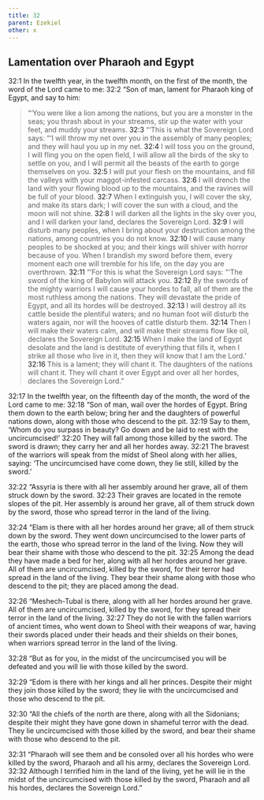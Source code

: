 ```yaml
---
title: 32
parent: Ezekiel
other: x
---
```


## Lamentation over Pharaoh and Egypt

<a name="32:1">32:1</a> In the twelfth year, in the twelfth month, on the first of the month, the word of the Lord came to me: <a name="32:2">32:2</a> “Son of man, lament for Pharaoh king of Egypt, and say to him:

> “‘You were like a lion among the nations,
> but you are a monster in the seas;
> you thrash about in your streams,
> stir up the water with your feet,
> and muddy your streams.
> <a name="32:3">32:3</a> “‘This is what the Sovereign Lord says:
> “‘I will throw my net over you in the assembly of many peoples;
> and they will haul you up in my net.
> <a name="32:4">32:4</a> I will toss you on the ground,
> I will fling you on the open field,
> I will allow all the birds of the sky to settle on you,
> and I will permit all the beasts of the earth to gorge themselves on you.
> <a name="32:5">32:5</a> I will put your flesh on the mountains,
> and fill the valleys with your maggot-infested carcass.
> <a name="32:6">32:6</a> I will drench the land with your flowing blood up to the mountains,
> and the ravines will be full of your blood.
> <a name="32:7">32:7</a> When I extinguish you, I will cover the sky,
> and make its stars dark;
> I will cover the sun with a cloud,
> and the moon will not shine.
> <a name="32:8">32:8</a> I will darken all the lights in the sky over you,
> and I will darken your land,
> declares the Sovereign Lord.
> <a name="32:9">32:9</a> I will disturb many peoples,
> when I bring about your destruction among the nations,
> among countries you do not know.
> <a name="32:10">32:10</a> I will cause many peoples to be shocked at you;
> and their kings will shiver with horror because of you.
> When I brandish my sword before them,
> every moment each one will tremble for his life, on the day you are overthrown.
> <a name="32:11">32:11</a> “‘For this is what the Sovereign Lord says:
> “‘The sword of the king of Babylon will attack you.
> <a name="32:12">32:12</a> By the swords of the mighty warriors I will cause your hordes to fall,
> all of them are the most ruthless among the nations.
> They will devastate the pride of Egypt,
> and all its hordes will be destroyed.
> <a name="32:13">32:13</a> I will destroy all its cattle beside the plentiful waters;
> and no human foot will disturb the waters again,
> nor will the hooves of cattle disturb them.
> <a name="32:14">32:14</a> Then I will make their waters calm,
> and will make their streams flow like oil, declares the Sovereign Lord.
> <a name="32:15">32:15</a> When I make the land of Egypt desolate
> and the land is destitute of everything that fills it,
> when I strike all those who live in it,
> then they will know that I am the Lord.’
> <a name="32:16">32:16</a> This is a lament; they will chant it.
> The daughters of the nations will chant it.
> They will chant it over Egypt and over all her hordes,
> declares the Sovereign Lord.”

<a name="32:17">32:17</a> In the twelfth year, on the fifteenth day of the month, the word of the Lord came to me: <a name="32:18">32:18</a> “Son of man, wail over the hordes of Egypt. Bring them down to the earth below; bring her and the daughters of powerful nations down, along with those who descend to the pit. <a name="32:19">32:19</a> Say to them, ‘Whom do you surpass in beauty? Go down and be laid to rest with the uncircumcised!’ <a name="32:20">32:20</a> They will fall among those killed by the sword. The sword is drawn; they carry her and all her hordes away. <a name="32:21">32:21</a> The bravest of the warriors will speak from the midst of Sheol along with her allies, saying: ‘The uncircumcised have come down, they lie still, killed by the sword.’

<a name="32:22">32:22</a> “Assyria is there with all her assembly around her grave, all of them struck down by the sword. <a name="32:23">32:23</a> Their graves are located in the remote slopes of the pit. Her assembly is around her grave, all of them struck down by the sword, those who spread terror in the land of the living.

<a name="32:24">32:24</a> “Elam is there with all her hordes around her grave; all of them struck down by the sword. They went down uncircumcised to the lower parts of the earth, those who spread terror in the land of the living. Now they will bear their shame with those who descend to the pit. <a name="32:25">32:25</a> Among the dead they have made a bed for her, along with all her hordes around her grave. All of them are uncircumcised, killed by the sword, for their terror had spread in the land of the living. They bear their shame along with those who descend to the pit; they are placed among the dead.

<a name="32:26">32:26</a> “Meshech-Tubal is there, along with all her hordes around her grave. All of them are uncircumcised, killed by the sword, for they spread their terror in the land of the living. <a name="32:27">32:27</a> They do not lie with the fallen warriors of ancient times, who went down to Sheol with their weapons of war, having their swords placed under their heads and their shields on their bones, when warriors spread terror in the land of the living.

<a name="32:28">32:28</a> “But as for you, in the midst of the uncircumcised you will be defeated and you will lie with those killed by the sword.

<a name="32:29">32:29</a> “Edom is there with her kings and all her princes. Despite their might they join those killed by the sword; they lie with the uncircumcised and those who descend to the pit.

<a name="32:30">32:30</a> “All the chiefs of the north are there, along with all the Sidonians; despite their might they have gone down in shameful terror with the dead. They lie uncircumcised with those killed by the sword, and bear their shame with those who descend to the pit.

<a name="32:31">32:31</a> “Pharaoh will see them and be consoled over all his hordes who were killed by the sword, Pharaoh and all his army, declares the Sovereign Lord. <a name="32:32">32:32</a> Although I terrified him in the land of the living, yet he will lie in the midst of the uncircumcised with those killed by the sword, Pharaoh and all his hordes, declares the Sovereign Lord.”
